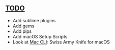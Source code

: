 ## [TODO](TODO.md)
* Add sublime plugins
* Add gems
* Add pips
* Add macOS Setup Scripts
* Look at [Mac CLI](https://github.com/rgcr/m-cli): Swiss Army Knife for macOS
